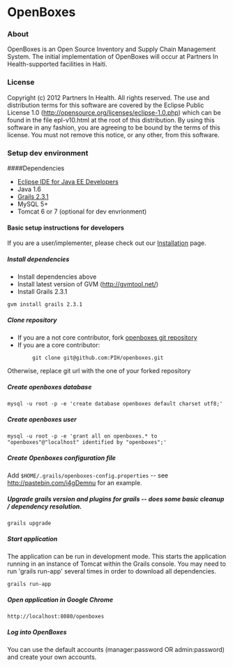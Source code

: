 OpenBoxes
=========

### About

OpenBoxes is an Open Source Inventory and Supply Chain Management System. The initial implementation of OpenBoxes will occur at Partners In Health-supported facilities in Haiti.

### License

Copyright (c) 2012 Partners In Health.  All rights reserved.
The use and distribution terms for this software are covered by the
Eclipse Public License 1.0 (http://opensource.org/licenses/eclipse-1.0.php)
which can be found in the file epl-v10.html at the root of this distribution.
By using this software in any fashion, you are agreeing to be bound by
the terms of this license.
You must not remove this notice, or any other, from this software.

### Setup dev environment

####Dependencies

* [Eclipse IDE for Java EE Developers](http://www.eclipse.org/downloads)
* Java 1.6
* [Grails 2.3.1](http://grails.org/download/archive/Grails)
* MySQL 5+
* Tomcat 6 or 7 (optional for dev envrionment)
 

#### Basic setup instructions for developers

If you are a user/implementer, please check out our [Installation](wiki/Installation) page.

##### Install dependencies

* Install dependencies above
* Install latest version of GVM (http://gvmtool.net/)
* Install Grails 2.3.1
```
gvm install grails 2.3.1
```

##### Clone repository 
* If you are a not core contributor, fork [openboxes git repository](https://github.com/PIH/openboxes)
* If you are a core contributor:
```
        git clone git@github.com:PIH/openboxes.git
```
Otherwise, replace git url with the one of your forked repository

##### Create openboxes database 
```
mysql -u root -p -e 'create database openboxes default charset utf8;'
```
##### Create openboxes user 
```
mysql -u root -p -e 'grant all on openboxes.* to "openboxes"@"localhost" identified by "openboxes";'
```

##### Create Openboxes configuration file 
Add `$HOME/.grails/openboxes-config.properties` -- see http://pastebin.com/i4gDemnu for an example.

##### Upgrade grails version and plugins for grails -- does some basic cleanup / dependency resolution.
```    
grails upgrade
```
##### Start application 
The application can be run in development mode.  This starts the application running in an instance of Tomcat within the Grails console.
You may need to run 'grails run-app' several times in order to download all dependencies.
```
grails run-app
```

##### Open application in Google Chrome 
```
http://localhost:8080/openboxes
```

##### Log into OpenBoxes 
You can use the default accounts (manager:password OR admin:password) and create your own accounts.
